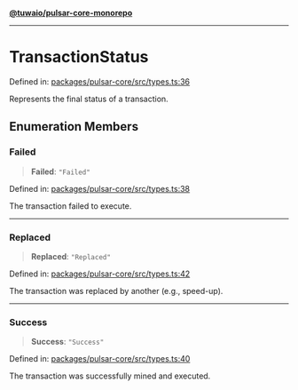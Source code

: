 [**@tuwaio/pulsar-core-monorepo**](../../../README.md)

***

# TransactionStatus

Defined in: [packages/pulsar-core/src/types.ts:36](https://github.com/TuwaIO/pulsar-core/blob/7c2e2a786e9ff1aa314c1f872c1e0a91d1d129b1/packages/pulsar-core/src/types.ts#L36)

Represents the final status of a transaction.

## Enumeration Members

### Failed

> **Failed**: `"Failed"`

Defined in: [packages/pulsar-core/src/types.ts:38](https://github.com/TuwaIO/pulsar-core/blob/7c2e2a786e9ff1aa314c1f872c1e0a91d1d129b1/packages/pulsar-core/src/types.ts#L38)

The transaction failed to execute.

***

### Replaced

> **Replaced**: `"Replaced"`

Defined in: [packages/pulsar-core/src/types.ts:42](https://github.com/TuwaIO/pulsar-core/blob/7c2e2a786e9ff1aa314c1f872c1e0a91d1d129b1/packages/pulsar-core/src/types.ts#L42)

The transaction was replaced by another (e.g., speed-up).

***

### Success

> **Success**: `"Success"`

Defined in: [packages/pulsar-core/src/types.ts:40](https://github.com/TuwaIO/pulsar-core/blob/7c2e2a786e9ff1aa314c1f872c1e0a91d1d129b1/packages/pulsar-core/src/types.ts#L40)

The transaction was successfully mined and executed.
